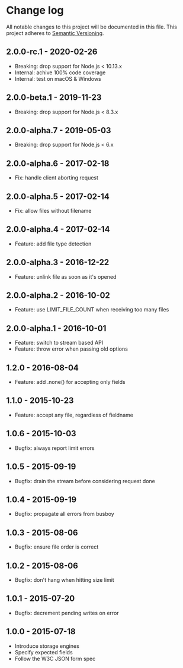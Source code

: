 # Change log

All notable changes to this project will be documented in this file.
This project adheres to [Semantic Versioning](http://semver.org/).

## 2.0.0-rc.1 - 2020-02-26

- Breaking: drop support for Node.js < 10.13.x
- Internal: achive 100% code coverage
- Internal: test on macOS & Windows

## 2.0.0-beta.1 - 2019-11-23

- Breaking: drop support for Node.js < 8.3.x

## 2.0.0-alpha.7 - 2019-05-03

- Breaking: drop support for Node.js < 6.x

## 2.0.0-alpha.6 - 2017-02-18

- Fix: handle client aborting request

## 2.0.0-alpha.5 - 2017-02-14

- Fix: allow files without filename

## 2.0.0-alpha.4 - 2017-02-14

- Feature: add file type detection

## 2.0.0-alpha.3 - 2016-12-22

- Feature: unlink file as soon as it's opened

## 2.0.0-alpha.2 - 2016-10-02

- Feature: use LIMIT_FILE_COUNT when receiving too many files

## 2.0.0-alpha.1 - 2016-10-01

- Feature: switch to stream based API
- Feature: throw error when passing old options

## 1.2.0 - 2016-08-04

- Feature: add .none() for accepting only fields

## 1.1.0 - 2015-10-23

- Feature: accept any file, regardless of fieldname

## 1.0.6 - 2015-10-03

- Bugfix: always report limit errors

## 1.0.5 - 2015-09-19

- Bugfix: drain the stream before considering request done

## 1.0.4 - 2015-09-19

- Bugfix: propagate all errors from busboy

## 1.0.3 - 2015-08-06

- Bugfix: ensure file order is correct

## 1.0.2 - 2015-08-06

- Bugfix: don't hang when hitting size limit

## 1.0.1 - 2015-07-20

- Bugfix: decrement pending writes on error

## 1.0.0 - 2015-07-18

- Introduce storage engines
- Specify expected fields
- Follow the W3C JSON form spec
